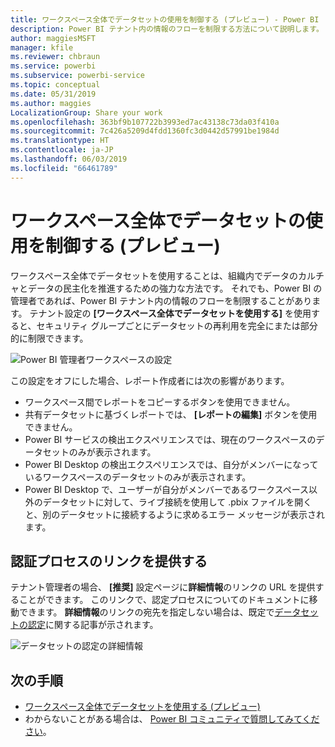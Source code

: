```yaml
---
title: ワークスペース全体でデータセットの使用を制御する (プレビュー) - Power BI
description: Power BI テナント内の情報のフローを制限する方法について説明します。
author: maggiesMSFT
manager: kfile
ms.reviewer: chbraun
ms.service: powerbi
ms.subservice: powerbi-service
ms.topic: conceptual
ms.date: 05/31/2019
ms.author: maggies
LocalizationGroup: Share your work
ms.openlocfilehash: 363bf9b107722b3993ed7ac43138c73da03f410a
ms.sourcegitcommit: 7c426a5209d4fdd1360fc3d0442d57991be1984d
ms.translationtype: HT
ms.contentlocale: ja-JP
ms.lasthandoff: 06/03/2019
ms.locfileid: "66461789"
---
```

# <a name="control-the-use-of-datasets-across-workspaces-preview"></a>ワークスペース全体でデータセットの使用を制御する (プレビュー)

ワークスペース全体でデータセットを使用することは、組織内でデータのカルチャとデータの民主化を推進するための強力な方法です。 それでも、Power BI の管理者であれば、Power BI テナント内の情報のフローを制限することがあります。 テナント設定の **[ワークスペース全体でデータセットを使用する]** を使用すると、セキュリティ グループごとにデータセットの再利用を完全にまたは部分的に制限できます。

![Power BI 管理者ワークスペースの設定](media/service-datasets-admin-across-workspaces/power-bi-admin-workspace-settings.png)

この設定をオフにした場合、レポート作成者には次の影響があります。

- ワークスペース間でレポートをコピーするボタンを使用できません。 
- 共有データセットに基づくレポートでは、 **[レポートの編集]** ボタンを使用できません。
- Power BI サービスの検出エクスペリエンスでは、現在のワークスペースのデータセットのみが表示されます。
- Power BI Desktop の検出エクスペリエンスでは、自分がメンバーになっているワークスペースのデータセットのみが表示されます。
- Power BI Desktop で、ユーザーが自分がメンバーであるワークスペース以外のデータセットに対して、ライブ接続を使用して .pbix ファイルを開くと、別のデータセットに接続するように求めるエラー メッセージが表示されます。

## <a name="provide-a-link-for-the-certification-process"></a>認証プロセスのリンクを提供する

テナント管理者の場合、 **[推奨]** 設定ページに**詳細情報**のリンクの URL を提供することができます。  このリンクで、認定プロセスについてのドキュメントに移動できます。 **詳細情報**のリンクの宛先を指定しない場合は、既定で[データセットの認定](service-datasets-certify.md)に関する記事が示されます。

![データセットの認定の詳細情報](media/service-datasets-certify-promote/power-bi-dataset-learn-more-certification.png)

## <a name="next-steps"></a>次の手順

- [ワークスペース全体でデータセットを使用する (プレビュー)](service-datasets-across-workspaces.md)
- わからないことがある場合は、 [Power BI コミュニティで質問してみてください](http://community.powerbi.com/)。
